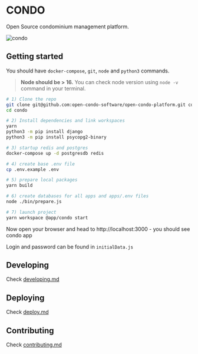 # CONDO

Open Source condominium management platform.

![condo](./docs/images/screen1.png)

## Getting started

You should have `docker-compose`, `git`, `node` and `python3` commands.

> **Node should be > 16.** You can check node version using `node -v` command in your terminal.

```bash
# 1) Clone the repo
git clone git@github.com:open-condo-software/open-condo-platform.git condo
cd condo

# 2) Install dependencies and link workspaces
yarn
python3 -m pip install django
python3 -m pip install psycopg2-binary

# 3) startup redis and postgres
docker-compose up -d postgresdb redis

# 4) create base .env file
cp .env.example .env

# 5) prepare local packages
yarn build

# 6) create databases for all apps and apps/.env files
node ./bin/prepare.js

# 7) launch project
yarn workspace @app/condo start
```

Now open your browser and head to http://localhost:3000 - you should see condo app

Login and password can be found in `initialData.js`

## Developing

Check [developing.md](docs/develop.md)

## Deploying

Check [deploy.md](docs/deploy.md)

## Contributing

Check [contributing.md](docs/contributing.md)

